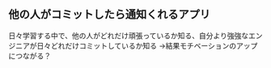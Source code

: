 ## 他の人がコミットしたら通知くれるアプリ
日々学習する中で、他の人がどれだけ頑張っているか知る、自分より強強なエンジニアが日々どれだけコミットしているか知る
→結果モチベーションのアップにつながる？

## 